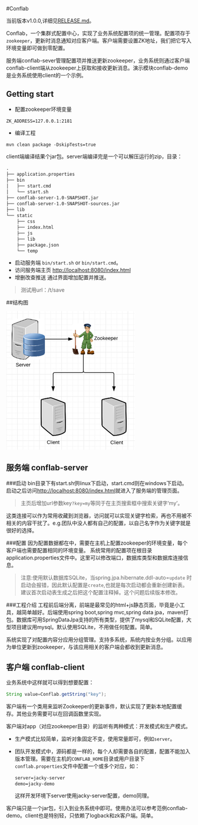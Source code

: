 #Conflab


当前版本v1.0.0,详细见[RELEASE.md][1]。


Conflab，一个集群式配置中心，实现了业务系统配置项的统一管理。配置项存于`zookeeper`，更新时消息通知对应客户端。客户端需要设置ZK地址，我们把它写入环境变量即可做到零配置。

服务端conflab-sever管理配置项并推送更新zookeeper，业务系统则通过客户端conflab-client端从zookeeper上获取和接收更新消息。演示模块conflab-demo是业务系统使用client的一个示例。

## Getting start
- 配置zookeeper环境变量

```shell
ZK_ADDRESS=127.0.0.1:2181
```

- 编译工程

```shell
mvn clean package -DskipTests=true
```

client端编译结果个jar包。server端编译完是一个可以解压运行的zip，目录：

```tree
.
├── application.properties
├── bin
│   ├── start.cmd
│   └── start.sh
├── conflab-server-1.0-SNAPSHOT.jar
├── conflab-server-1.0-SNAPSHOT-sources.jar
├── lib
└── static
    ├── css
    ├── index.html
    ├── js
    ├── lib
    ├── package.json
    └── temp
```

- 启动服务端
`bin/start.sh` or `bin/start.cmd`。
- 访问服务端主页
[http://localhost:8080/index.html][2]
- 增删改查推送
通过界面增加配置并推送。

> 测试用url：/t/save

##结构图

![`系统结构图`](./assets/chart.jpg)

## 服务端 conflab-server




###启动
bin目录下有start.sh供linux下启动，start.cmd则在windows下启动。启动之后访问[http://localhost:8080/index.html][2]就进入了服务端的管理页面。

> 主页后增加url参数key`?key=my`等同于在主页搜索框中搜索关键字‘my’。

这类连接可以作为常用收藏到浏览器，访问就可以实现关键字检索，再也不用被不相关的内容干扰了。e.g.团队中没人都有自己的配置，以自己名字作为关键字就是很好的选择。

###配置
因为配置数据都在中，需要在主机上配置zookeeper的环境变量，每个客户端也需要配置相同的环境变量。
系统常用的配置项在根目录application.properties文件中。这里可以修改端口，数据库类型和数据库连接信息。

>注意:使用默认数据库SQLite，当spring.jpa.hibernate.ddl-auto=`update` 时启动会报错，因此默认配置是`create`,也就是每次启动都会重新创建新表。建议首次启动表生成之后把这个配置注释掉。这个问题后续版本修改。


###工程介绍
工程前后端分离，前端是最常见的html+js静态页面，毕竟是小工具，越简单越好。后端使用spring boot,spring mvc,spring data jpa，maven打包。数据库可用SpringDataJpa支持的所有类型，提供了mysql和SQLite配置，大型项目建议用mysql。默认使用SQLite，不用做任何配置。简单。

系统实现了对配置内容分应用分组管理。支持多系统，系统内按业务分组。以应用为单位更新到zookeeper，与该应用相关的客户端会都收到更新消息。

## 客户端 conflab-client
业务系统中这样就可以得到想要配置：
```java
String value=Conflab.getString("key");
```
客户端有一个类用来监听Zookeeper的更新事件，默认实现了更新本地配置缓存。其他业务需要可以在回调函数里实现。

客户端对app（对应zookeeper目录）的监听有两种模式：开发模式和生产模式。

- 生产模式比较简单，监听对象固定不变，使用常量即可，例如`server`。
- 团队开发模式中，源码都是一样的，每个人却需要各自的配置，配置不能加入版本管理。需要在主机的`CONFLAB_HOME`目录或用户目录下`conflab.properties`文件中配置一个或多个对应，如：
    
    ```code
    server=jacky-server
    demo=jacky-demo
    ```
    这样开发环境下server使用jacky-server配置，demo同理。

客户端只是一个jar包，引入到业务系统中即可。使用办法可以参考范例conflab-demo。client也是特别轻，只依赖了logback和zk客户端。简单。


  [1]: ./RELEASE.md
  [2]: http://localhost:8080/index.html

